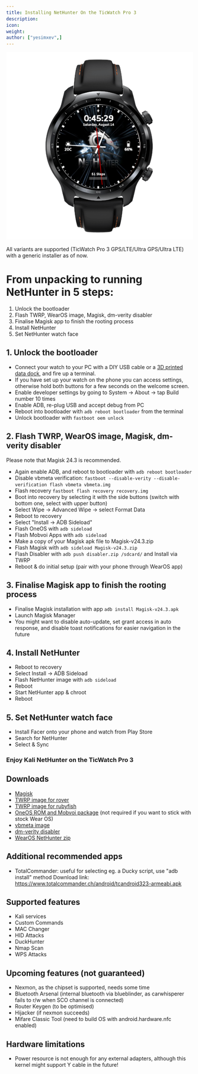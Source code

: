 ```yaml
---
title: Installing NetHunter On the TicWatch Pro 3
description:
icon:
weight:
author: ["yesimxev",]
---
```


![](NetHunter-TicWatchPro3.png)

All variants are supported (TicWatch Pro 3 GPS/LTE/Ultra GPS/Ultra LTE) with a generic installer as of now.

# From unpacking to running NetHunter in 5 steps:

1. Unlock the bootloader
2. Flash TWRP, WearOS image, Magisk, dm-verity disabler
3. Finalise Magisk app to finish the rooting process
4. Install NetHunter
5. Set NetHunter watch face 

## 1. Unlock the bootloader

- Connect your watch to your PC with a DIY USB cable or a [3D printed data dock](https://social.thangs.com/m/59021), and fire up a terminal. 
- If you have set up your watch on the phone you can access settings, otherwise hold both buttons for a few seconds on the welcome screen.
- Enable developer settings by going to System -> About -> tap Build number 10 times
- Enable ADB, re-plug USB and accept debug from PC
- Reboot into bootloader with `adb reboot bootloader` from the terminal 
- Unlock bootloader with `fastboot oem unlock`

## 2. Flash TWRP, WearOS image, Magisk, dm-verity disabler

Please note that Magisk 24.3 is recommended.

- Again enable ADB, and reboot to bootloader with `adb reboot bootloader`
- Disable vbmeta verification: `fastboot --disable-verity --disable-verification flash vbmeta vbmeta.img`
- Flash recovery `fastboot flash recovery recovery.img`
- Boot into recovery by selecting it with the side buttons (switch with bottom one, select with upper button)
- Select Wipe -> Advanced Wipe -> select Format Data
- Reboot to recovery
- Select "Install -> ADB Sideload"
- Flash OneOS with `adb sideload`
- Flash Mobvoi Apps with `adb sideload`
- Make a copy of your Magisk apk file to Magisk-v24.3.zip
- Flash Magisk with `adb sideload Magisk-v24.3.zip`
- Flash Disabler with `adb push disabler.zip /sdcard/` and Install via TWRP
- Reboot & do initial setup (pair with your phone through WearOS app)

## 3. Finalise Magisk app to finish the rooting process

- Finalise Magisk installation with app `adb install Magisk-v24.3.apk`
- Launch Magisk Manager
- You might want to disable auto-update, set grant access in auto response, and disable toast notifications for easier navigation in the future

## 4. Install NetHunter

- Reboot to recovery
- Select Install -> ADB Sideload
- Flash NetHunter image with `adb sideload`
- Reboot 
- Start NetHunter app & chroot
- Reboot

## 5. Set NetHunter watch face

- Install Facer onto your phone and watch from Play Store
- Search for NetHunter
- Select & Sync

### Enjoy Kali NetHunter on the TicWatch Pro 3

## Downloads

- [Magisk](https://build.nethunter.com/contributors/re4son/catfish/TicWatch-Pro-3-files/Magisk-v24.3.apk)
- [TWRP image for rover](https://build.nethunter.com/contributors/re4son/catfish/TicWatch-Pro-3-files/rover_recovery.img)
- [TWRP image for rubyfish](https://build.nethunter.com/contributors/re4son/catfish/TicWatch-Pro-3-files/rubyfish_recovery.img)
- [OneOS ROM and Mobvoi package](https://wear.revtechs.me/en/download) (not required if you want to stick with stock Wear OS)
- [vbmeta image](https://build.nethunter.com/contributors/re4son/catfish/TicWatch-Pro-3-files/vbmeta.img)
- [dm-verity disabler](https://build.nethunter.com/contributors/re4son/catfish/TicWatch-Pro-3-files/Disable-DM-Verity.zip)
- [WearOS NetHunter zip](https://build.nethunter.com/contributors/re4son/catfish/nethunter-2022.2b-generic-armhf-kalifs-nano.zip)

## Additional recommended apps

- TotalCommander: useful for selecting eg. a Ducky script, use "adb install" method
Download link: https://www.totalcommander.ch/android/tcandroid323-armeabi.apk

## Supported features

- Kali services
- Custom Commands
- MAC Changer
- HID Attacks
- DuckHunter
- Nmap Scan
- WPS Attacks

## Upcoming features (not guaranteed)

- Nexmon, as the chipset is supported, needs some time
- Bluetooth Arsenal (internal bluetooth via blueblinder, as carwhisperer fails to r/w when SCO channel is connected)
- Router Keygen (to be optimised)
- Hijacker (if nexmon succeeds)
- Mifare Classic Tool (need to build OS with android.hardware.nfc enabled)

## Hardware limitations

- Power resource is not enough for any external adapters, although this kernel might support Y cable in the future!

